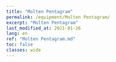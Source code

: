 ```yaml
---
title: "Molten Pentagram"
permalink: /equipment/Molten Pentagram/
excerpt: "Molten Pentagram"
last_modified_at: 2021-01-26
lang: en
ref: "Molten Pentagram.md"
toc: false
classes: wide
---
```


